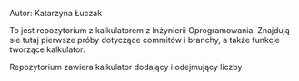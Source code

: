 Autor: Katarzyna Łuczak

To jest repozytorium z kalkulatorem z Inżynierii Oprogramowania.
Znajdują sie tutaj pierwsze próby dotyczące commitów i branchy, a także 
funkcje tworzące kalkulator.

Repozytorium zawiera kalkulator dodający i odejmujący liczby
